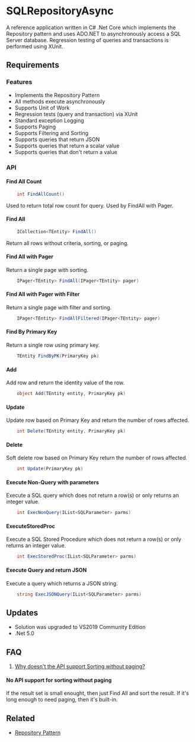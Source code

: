 # SQLRepositoryAsync

A reference application written in C# .Net Core which implements the Repository pattern and uses ADO.NET to asynchronously access a SQL Server database.
Regression testing of queries and transactions is performed using XUnit.

## Requirements

### Features
* Implements the Repository Pattern
* All methods execute asynchronously
* Supports Unit of Work
* Regression tests (query and transaction) via XUnit
* Standard exception Logging
* Supports Paging
* Supports Filtering and Sorting
* Supports queries that return JSON
* Supports queries that return a scalar value
* Supports queries that don't return a value

### API 

#### Find All Count

```C#
	int FindAllCount()
```
Used to return total row count for query.  Used by FindAll with Pager.

#### Find All

```C#
	ICollection<TEntity> FindAll()
```
Return all rows without  criteria, sorting, or paging.


#### Find All with Pager
Return a single page with sorting.

```C#
	IPager<TEntity> FindAll(IPager<TEntity> pager)
```


#### Find All with Pager with Filter
Return a single page with filter and sorting.

```C#
	IPager<TEntity> FindAllFiltered(IPager<TEntity> pager)
```


#### Find By Primary Key
Return a single row using primary key.

```C#
	TEntity FindByPK(PrimaryKey pk)
```


#### Add
Add row and return the identity value of the row.

```C#
	object Add(TEntity entity, PrimaryKey pk)
```

#### Update
Update row based on Primary Key and return the number of rows affected.

```C#
	int Delete(TEntity entity, PrimaryKey pk)
```

#### Delete
Soft delete row based on Primary Key return the number of rows affected.

```C#
	int Update(PrimaryKey pk)
```

#### Execute Non-Query with parameters
Execute a SQL query which does not return a row(s) or only returns an integer value.

```C#
	int ExecNonQuery(IList<SQLParameter> parms)
```

#### ExecuteStoredProc
Execute a SQL Stored Procedure which does not return a row(s) or only returns an integer value.

```C#
	int ExecStoredProc(IList<SQLParameter> parms)
```

#### Execute Query and return JSON
Execute a query which returns a JSON string.

```C#
	string ExecJSONQuery(IList<SQLParameter> parms)
```

## Updates

- Solution was upgraded to VS2019 Community Edition
- .Net 5.0

## FAQ
1. [Why doesn't the API support Sorting without paging?](#no-api-support-for-sorting-without-paging)

#### No API support for sorting without paging
If the result set is small enought, then just Find All and sort the result.  If it's long enough to need paging, then it's built-in.


## Related
  * [Repository Pattern](https://www.martinfowler.com/eaaCatalog/repository.html)
